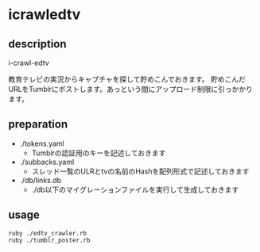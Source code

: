 # icrawledtv
## description
i-crawl-edtv

教育テレビの実況からキャプチャを探して貯めこんでおきます。
貯めこんだURLをTumblrにポストします。あっという間にアップロード制限に引っかかります。

## preparation
+ ./tokens.yaml
	+ Tumblrの認証用のキーを記述しておきます
+ ./subbacks.yaml
	+ スレッド一覧のULRとtvの名前のHashを配列形式で記述しておきます
+ ./db/links.db
	+ ./db以下のマイグレーションファイルを実行して生成しておきます

## usage
	ruby ./edtv_crawler.rb
	ruby ./tumblr_poster.rb
